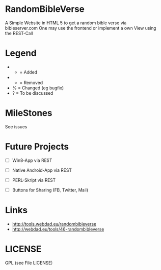 RandomBibleVerse
===========

A Simple Website in HTML 5 to get a random bible verse via bibleserver.com
One may use the frontend or implement a own View using the REST-Call

# Legend
- + = Added
- - = Removed
- % = Changed (eg bugfix)
- ? = To be discussed

# MileStones

See issues


# Future Projects
- [ ] Win8-App via REST
- [ ] Native Android-App via REST
- [ ] PERL-Skript via REST
- [ ] Buttons for Sharing (FB, Twitter, Mail)


# Links
- http://tools.webdad.eu/randombibleverse
- http://webdad.eu/tools/46-randombibleverse

# LICENSE
GPL (see File LICENSE)
